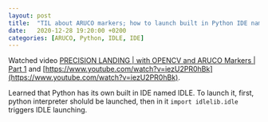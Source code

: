 ```yaml
---
layout: post
title:  "TIL about ARUCO markers; how to launch built in Python IDE named IDLE"
date:   2020-12-28 19:20:00 +0200
categories: [ARUCO, Python, IDLE, IDE]
---
```

Watched video [PRECISION LANDING &#124; with OPENCV and ARUCO Markers &#124; Part 1](https://www.youtube.com/watch?v=wlT_0fhGrGg) and [https://www.youtube.com/watch?v=iezU2PR0hBk](https://www.youtube.com/watch?v=iezU2PR0hBk).

Learned that Python has its own built in IDE named IDLE. To launch it, first, python interpreter sholuld be launched, then in it `import idlelib.idle` triggers IDLE launching.
